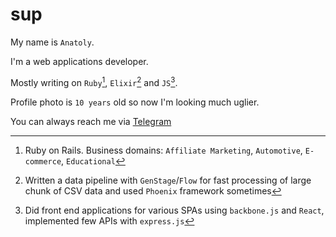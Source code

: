 # sup
My name is `Anatoly`.

I'm a web applications developer.

Mostly writing on `Ruby`[^1], `Elixir`[^2] and `JS`[^3].

Profile photo is `10 years` old so now I'm looking much uglier.

You can always reach me via [Telegram](https://t.me/shipitko)

[^1]: Ruby on Rails. Business domains: `Affiliate Marketing`, `Automotive`, `E-commerce`, `Educational`
[^2]: Written a data pipeline with `GenStage`/`Flow` for fast processing of large chunk of CSV data and used `Phoenix` framework sometimes
[^3]: Did front end applications for various SPAs using `backbone.js` and `React`, implemented few APIs with `express.js` 

